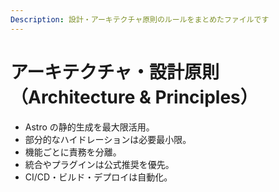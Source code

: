 ```yaml
---
Description: 設計・アーキテクチャ原則のルールをまとめたファイルです
---
```


# アーキテクチャ・設計原則（Architecture & Principles）

- Astro の静的生成を最大限活用。
- 部分的なハイドレーションは必要最小限。
- 機能ごとに責務を分離。
- 統合やプラグインは公式推奨を優先。
- CI/CD・ビルド・デプロイは自動化。
